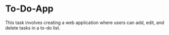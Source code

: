 # To-Do-App
This task involves creating a web application where users can add, edit, and delete tasks in a to-do list. 
